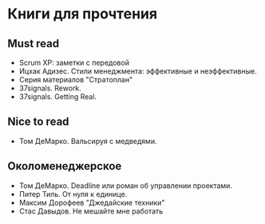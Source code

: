 # Книги для прочтения

## Must read

* Scrum XP: заметки с передовой
* Ицхак Адизес. Стили менеджмента: эффективные и неэффективные.
* Серия материалов "Стратоплан"
* 37signals. Rework.
* 37signals. Getting Real.

## Nice to read

* Том ДеМарко. Вальсируя с медведями.

## Околоменеджерское

* Том ДеМарко. Deadline или роман об управлении проектами.
* Питер Тиль. От нуля к единице.
* Максим Дорофеев "Джедайские техники"
* Стас Давыдов. Не мешайте мне работать

